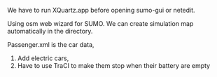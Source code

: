 We have to run XQuartz.app before opening sumo-gui or netedit.

Using osm web wizard for SUMO. We can create simulation map automatically in the directory.

Passenger.xml is the car data, 
1. Add electric cars,
2. Have to use TraCI to make them stop when their battery are empty
